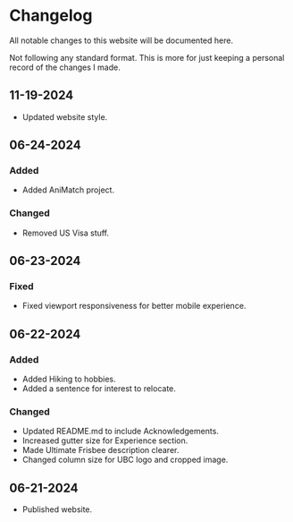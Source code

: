 # Changelog

All notable changes to this website will be documented here.

Not following any standard format. This is more for just keeping a personal record of the changes I made.

## 11-19-2024
- Updated website style.

## 06-24-2024
### Added
- Added AniMatch project.

### Changed
- Removed US Visa stuff.

## 06-23-2024
### Fixed
- Fixed viewport responsiveness for better mobile experience.

## 06-22-2024
### Added
- Added Hiking to hobbies.
- Added a sentence for interest to relocate.

### Changed
- Updated README.md to include Acknowledgements.
- Increased gutter size for Experience section.
- Made Ultimate Frisbee description clearer.
- Changed column size for UBC logo and cropped image.

## 06-21-2024

 - Published website.